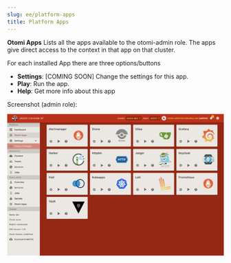 ```yaml
---
slug: ee/platform-apps
title: Platform Apps
---
```


**Otomi Apps** Lists all the apps available to the otomi-admin role. The apps give direct access to the context in that app on that cluster.

For each installed App there are three options/buttons

- **Settings**: [COMING SOON] Change the settings for this app.
- **Play**: Run the app.
- **Help**: Get more info about this app

Screenshot (admin role):

![Console apps](img/console-apps.png)

